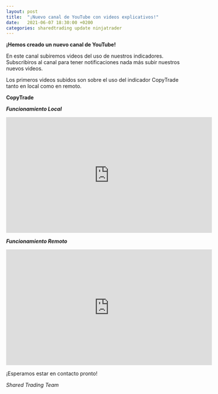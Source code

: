 ```yaml
---
layout: post
title:  "¡Nuevo canal de YouTube con videos explicativos!"
date:   2021-06-07 18:30:00 +0200
categories: sharedtrading update ninjatrader
---
```


**¡Hemos creado un nuevo canal de YouTube!**

En este canal subiremos videos del uso de nuestros indicadores. Subscribiros al <a target="_blank" href="https://www.youtube.com/channel/UC7ufbz9Ugl87zcBbng7vE7A" style="text-decoration: none;">canal</a> para tener notificaciones nada más subir nuestros nuevos videos.

Los primeros videos subidos son sobre el uso del indicador CopyTrade tanto en local como en remoto.

**CopyTrade**

<a target="_blank" href="https://youtu.be/g6rPuYjySDY" style="text-decoration: none;"><b><i>Funcionamiento Local</i></b></a>

<div>
<iframe width="560" height="315" src="https://www.youtube.com/embed/g6rPuYjySDY" title="YouTube video player" frameborder="0" allow="accelerometer; autoplay; clipboard-write; encrypted-media; gyroscope; picture-in-picture" allowfullscreen></iframe>
</div>

<a target="_blank" href="https://youtu.be/Z4Be2MaBjQA" style="text-decoration: none;"><b><i>Funcionamiento Remoto</i></b></a>

<div>
<iframe width="560" height="315" src="https://www.youtube.com/embed/Z4Be2MaBjQA" title="YouTube video player" frameborder="0" allow="accelerometer; autoplay; clipboard-write; encrypted-media; gyroscope; picture-in-picture" allowfullscreen></iframe>
</div>

¡Esperamos estar en contacto pronto!

*Shared Trading Team*
